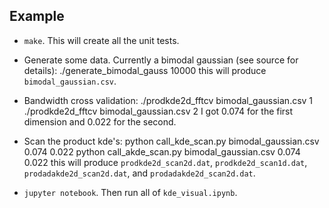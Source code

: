 Example
-------

+ `make`. This will create all the unit tests. 

+ Generate some data. Currently a bimodal gaussian (see source for details):
    ./generate_bimodal_gauss 10000
  this will produce `bimodal_gaussian.csv`. 

+ Bandwidth cross validation:
    ./prodkde2d_fftcv bimodal_gaussian.csv 1
    ./prodkde2d_fftcv bimodal_gaussian.csv 2
  I got 0.074 for the first dimension and 0.022 for the second. 

+ Scan the product kde's:
    python call_kde_scan.py bimodal_gaussian.csv 0.074 0.022
    python call_akde_scan.py bimodal_gaussian.csv 0.074 0.022
  this will produce `prodkde2d_scan2d.dat`, `prodkde2d_scan1d.dat`, `prodadakde2d_scan2d.dat`, and `prodadakde2d_scan2d.dat`.

+ `jupyter notebook`. Then run all of `kde_visual.ipynb`. 
